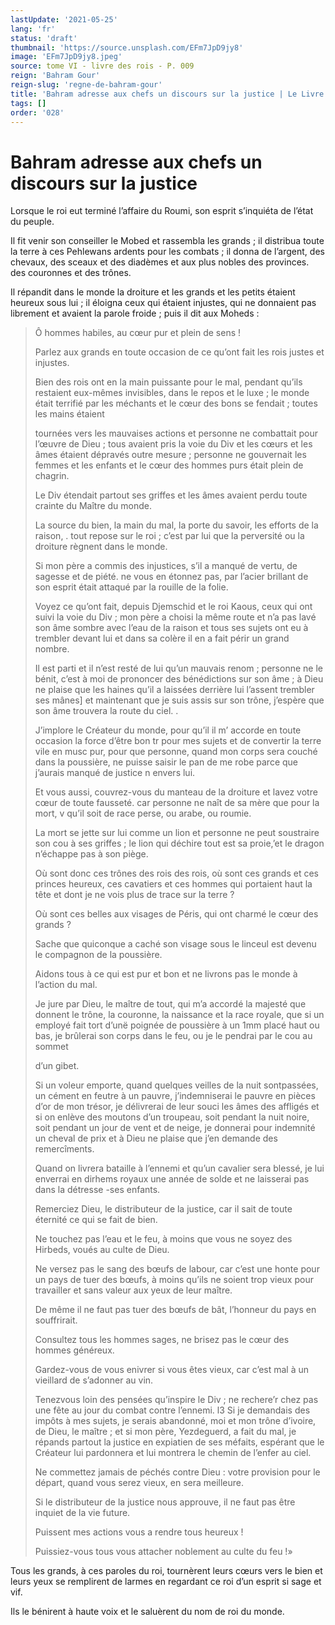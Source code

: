 ```yaml
---
lastUpdate: '2021-05-25'
lang: 'fr'
status: 'draft'
thumbnail: 'https://source.unsplash.com/EFm7JpD9jy8'
image: 'EFm7JpD9jy8.jpeg'
source: tome VI - livre des rois - P. 009
reign: 'Bahram Gour'
reign-slug: 'regne-de-bahram-gour'
title: 'Bahram adresse aux chefs un discours sur la justice | Le Livre des Rois | Shâhnâmeh'
tags: []
order: '028'
---
```


# Bahram adresse aux chefs un discours sur la justice

Lorsque le roi eut terminé l’affaire du Roumi, son esprit s’inquiéta de l’état du peuple.

Il fit venir son conseiller le Mobed et rassembla les grands ; il distribua toute la terre à ces Pehlewans ardents pour les combats ; il donna de l’argent, des chevaux, des sceaux et des diadèmes et aux plus nobles des provinces. des couronnes et des trônes.

Il répandit dans le monde la droiture et les grands et les petits étaient heureux sous lui ; il éloigna ceux qui étaient injustes, qui ne donnaient pas librement et avaient la parole froide ; puis il dit aux Moheds :

> Ô hommes habiles, au cœur pur et plein de sens !
>
> Parlez aux grands en toute occasion de ce qu’ont fait les rois justes et injustes.
>
> Bien des rois ont en la main puissante pour le mal, pendant qu’ils restaient eux-mêmes invisibles, dans le repos et le luxe ; le monde était terrifié par les méchants et le cœur des bons se fendait ; toutes les mains étaient
>
> tournées vers les mauvaises actions et personne ne combattait pour l’œuvre de Dieu ; tous avaient pris la voie du Div et les cœurs et les âmes étaient dépravés outre mesure ; personne ne gouvernait les femmes et les enfants et le cœur des hommes purs était plein de chagrin.
>
> Le Div étendait partout ses griffes et les âmes avaient perdu toute crainte du Maître du monde.
>
> La source du bien, la main du mal, la porte du savoir, les efforts de la raison,
. tout repose sur le roi ; c’est par lui que la perversité ou la droiture règnent dans le monde.
>
> Si mon père a commis des injustices, s’il a manqué de vertu, de sagesse et de piété. ne vous en étonnez pas, par l’acier brillant de son esprit était attaqué par la rouille de la folie.
>
> Voyez ce qu’ont fait, depuis Djemschid et le roi Kaous, ceux qui ont suivi la voie du Div ; mon père a choisi la même route et n’a pas lavé son âme sombre avec l’eau de la raison et tous ses sujets ont eu à trembler devant lui et dans sa colère il en a fait périr un grand nombre.
>
> Il est parti et il n’est resté de lui qu’un mauvais renom ; personne ne le bénit, c’est à moi de prononcer des bénédictions sur son âme ; à Dieu ne plaise que les haines qu’il a laissées derrière lui l’assent trembler ses mânes] et maintenant que je suis assis sur son trône, j’espère que son âme trouvera la route du ciel. .
>
> J’implore le Créateur du monde, pour qu’il il m’ accorde en toute occasion la force d’être bon tr pour mes sujets et de convertir la terre vile en musc pur, pour que personne, quand mon corps sera couché dans la poussière, ne puisse saisir le pan de me robe parce que j’aurais manqué de justice n envers lui.
>
> Et vous aussi, couvrez-vous du manteau de la droiture et lavez votre cœur de toute fausseté. car personne ne naît de sa mère que pour la mort, v qu’il soit de race perse, ou arabe, ou roumie.
>
> La mort se jette sur lui comme un lion et personne ne peut soustraire son cou à ses griffes ; le lion qui déchire tout est sa proie,’et le dragon n’échappe pas à son piège.
>
> Où sont donc ces trônes des rois des rois, où
sont ces grands et ces princes heureux, ces cavatiers et ces hommes qui portaient haut la tête et dont je ne vois plus de trace sur la terre ?
>
> Où sont ces belles aux visages de Péris, qui ont charmé le cœur des grands ?
>
> Sache que quiconque a caché son visage sous le linceul est devenu le compagnon de la poussière.
>
> Aidons tous à ce qui est pur et bon et ne livrons pas le monde à l’action du mal.
>
> Je jure par Dieu, le maître de tout, qui m’a accordé la majesté que donnent le trône, la couronne, la naissance et la race royale, que si un employé fait tort d’unë poignée de poussière à un
1mm placé haut ou bas, je brûlerai son corps dans le feu, ou je le pendrai par le cou au sommet
>
> d’un gibet.
>
> Si un voleur emporte, quand quelques veilles de la nuit sontpassées, un cément en feutre à un pauvre, j’indemniserai le pauvre en pièces d’or de mon trésor, je délivrerai de leur souci les âmes des affligés et si on enlève des moutons d’un troupeau, soit pendant la nuit noire, soit pendant un jour de vent et de neige, je donnerai pour indemnité un cheval de prix et à Dieu ne plaise que j’en demande des remercîments.
>
> Quand on livrera bataille à l’ennemi et qu’un cavalier sera blessé, je lui enverrai en dirhems royaux une année de solde et ne laisserai pas dans la détresse -ses enfants.
>
> Remerciez Dieu, le distributeur de la justice, car il sait de toute éternité ce qui se fait de bien.
>
> Ne touchez pas l’eau et le feu, à moins que vous ne soyez des Hirbeds, voués au culte de Dieu.
>
> Ne versez pas le sang des bœufs de labour, car c’est une honte pour un pays de tuer des bœufs, à moins qu’ils ne soient trop vieux pour travailler et sans valeur aux yeux de leur maître.
>
> De même il ne faut pas tuer des bœufs de bât, l’honneur du pays en souffrirait.
>
> Consultez tous les hommes sages, ne brisez pas le cœur des hommes généreux.
>
> Gardez-vous de vous enivrer si vous êtes vieux, car c’est mal à un vieillard de s’adonner au vin.
>
> Tenezvous loin des pensées qu’inspire le Div ; ne rechere’r chez pas une fête au jour du combat contre l’ennemi. l3 Si je demandais des impôts à mes sujets, je serais abandonné, moi et mon trône d’ivoire, de Dieu, le maître ; et si mon père, Yezdeguerd, a fait du mal, je répands partout la justice en expiatien de ses méfaits, espérant que le Créateur lui pardonnera et lui montrera le chemin de l’enfer au ciel.
>
> Ne commettez jamais de péchés contre Dieu : votre provision pour le départ, quand vous serez vieux, en sera meilleure.
>
> Si le distributeur de la justice nous approuve, il ne faut pas être inquiet de la vie future.
>
> Puissent mes actions vous a rendre tous heureux !
>
> Puissiez-vous tous vous attacher noblement au culte du feu !»

Tous les grands, à ces paroles du roi, tournèrent leurs cœurs vers le bien et leurs yeux se remplirent de larmes en regardant ce roi d’un esprit si sage et vif.

Ils le bénirent à haute voix et le saluèrent du nom de roi du monde.
